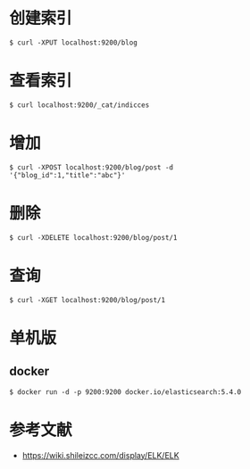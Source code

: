 # 创建索引
```
$ curl -XPUT localhost:9200/blog
```

# 查看索引
```
$ curl localhost:9200/_cat/indicces
```

# 增加
```
$ curl -XPOST localhost:9200/blog/post -d '{"blog_id":1,"title":"abc"}'
```

# 删除
```
$ curl -XDELETE localhost:9200/blog/post/1
```

# 查询
```
$ curl -XGET localhost:9200/blog/post/1
```

# 单机版
## docker
```
$ docker run -d -p 9200:9200 docker.io/elasticsearch:5.4.0
```


# 参考文献
- https://wiki.shileizcc.com/display/ELK/ELK
